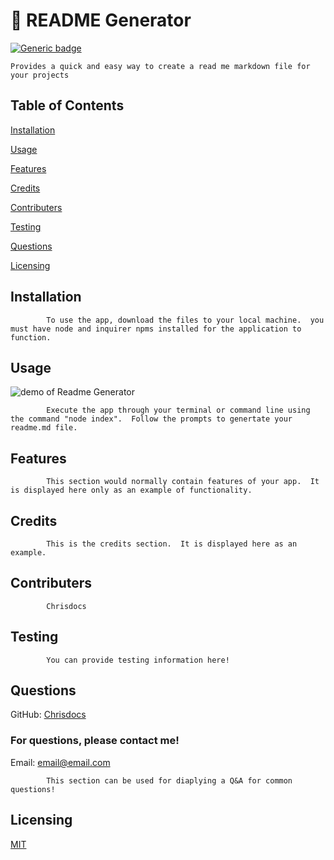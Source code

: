 
# 📘 README Generator
[![Generic badge](https://img.shields.io/badge/License-MIT-green)](https://shields.io/)
    
    Provides a quick and easy way to create a read me markdown file for your projects

  
  ## Table of Contents
  [Installation](#installation)

  [Usage](#usage)

  [Features](#features)

  [Credits](#credits)

  [Contributers](#contributers)

  [Testing](#testing)

  [Questions](#questions)

  [Licensing](#licensing)

  
  
  ## Installation

            To use the app, download the files to your local machine.  you must have node and inquirer npms installed for the application to function.
    
  
  ## Usage
  ![demo of Readme Generator](./assets/demo.gif)

            Execute the app through your terminal or command line using the command "node index".  Follow the prompts to genertate your readme.md file.
    
  
  ## Features

            This section would normally contain features of your app.  It is displayed here only as an example of functionality.
    
  
  ## Credits
    
            This is the credits section.  It is displayed here as an example.
    
  
  ## Contributers
    
            Chrisdocs
    
  
  ## Testing
    
            You can provide testing information here!
    
  
  ## Questions
  GitHub: [Chrisdocs](http://github.com/Chrisdocs)
    
  
  ### For questions, please contact me!
  Email: email@email.com
    
  
            This section can be used for diaplying a Q&A for common questions!
    
  
  ## Licensing
    
  [MIT](https://google.com/search?q=MIT_license)
    

